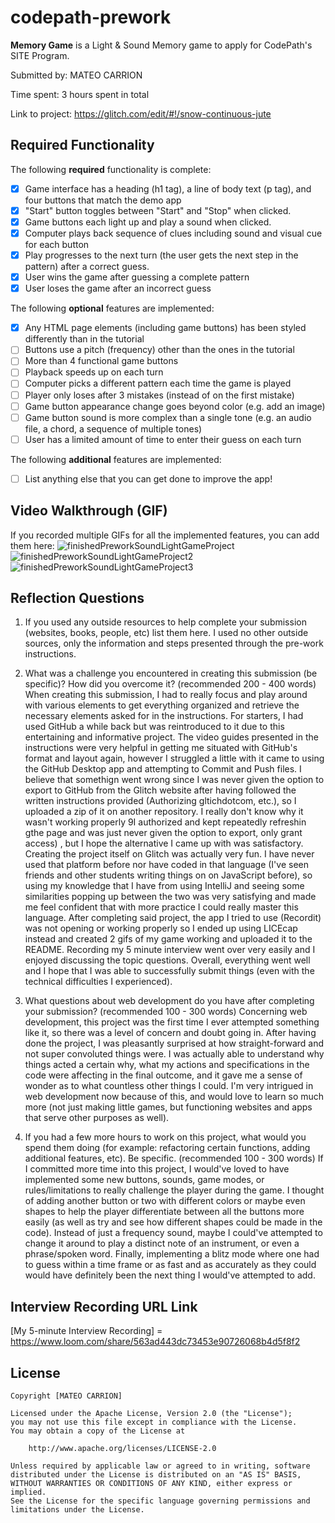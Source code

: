 # codepath-prework
**Memory Game** is a Light & Sound Memory game to apply for CodePath's SITE Program. 

Submitted by: MATEO CARRION

Time spent: 3 hours spent in total

Link to project: https://glitch.com/edit/#!/snow-continuous-jute

## Required Functionality

The following **required** functionality is complete:

* [X] Game interface has a heading (h1 tag), a line of body text (p tag), and four buttons that match the demo app
* [X] "Start" button toggles between "Start" and "Stop" when clicked. 
* [X] Game buttons each light up and play a sound when clicked. 
* [X] Computer plays back sequence of clues including sound and visual cue for each button
* [X] Play progresses to the next turn (the user gets the next step in the pattern) after a correct guess. 
* [X] User wins the game after guessing a complete pattern
* [X] User loses the game after an incorrect guess

The following **optional** features are implemented:

* [X] Any HTML page elements (including game buttons) has been styled differently than in the tutorial
* [ ] Buttons use a pitch (frequency) other than the ones in the tutorial
* [ ] More than 4 functional game buttons
* [ ] Playback speeds up on each turn
* [ ] Computer picks a different pattern each time the game is played
* [ ] Player only loses after 3 mistakes (instead of on the first mistake)
* [ ] Game button appearance change goes beyond color (e.g. add an image)
* [ ] Game button sound is more complex than a single tone (e.g. an audio file, a chord, a sequence of multiple tones)
* [ ] User has a limited amount of time to enter their guess on each turn

The following **additional** features are implemented:

- [ ] List anything else that you can get done to improve the app!

## Video Walkthrough (GIF)

If you recorded multiple GIFs for all the implemented features, you can add them here:
![finishedPreworkSoundLightGameProject](https://user-images.githubusercontent.com/72164622/161342520-3d92824a-63af-4951-97c2-1649595d0110.gif)
![finishedPreworkSoundLightGameProject2](https://user-images.githubusercontent.com/72164622/161342698-865c7aea-4a95-49cb-8db4-def44f47c7b8.gif)
![finishedPreworkSoundLightGameProject3](https://user-images.githubusercontent.com/72164622/161349484-a56c6f46-7f5b-44d4-9812-0f23e2ea9d49.gif)


## Reflection Questions
1. If you used any outside resources to help complete your submission (websites, books, people, etc) list them here. 
I used no other outside sources, only the information and steps presented through the pre-work instructions.

2. What was a challenge you encountered in creating this submission (be specific)? How did you overcome it? (recommended 200 - 400 words) 
    When creating this submission, I had to really focus and play around with various elements to get everything organized and retrieve the necessary elements asked for in the instructions. For starters, I had used GitHub a while back but was reintroduced to it due to this entertaining and informative project. The video guides presented in the instructions were very helpful in getting me situated with GitHub's format and layout again, however I struggled a little with it came to using the GitHub Desktop app and attempting to Commit and Push files. I believe that somethign went wrong since I was never given the option to export to GitHub from the Glitch website after having followed the written instructions provided (Authorizing gltichdotcom, etc.), so I uploaded a zip of it on another repository. I really don't know why it wasn't working properly 9I authorized and kept repeatedly refreshin gthe page and was just never given the option to export, only grant access) , but I hope the alternative I came up with was satisfactory. Creating the project itself on Glitch was actually very fun. I have never used that platform before nor have coded in that language (I've seen friends and other students writing things on on JavaScript before), so using my knowledge that I have from using IntelliJ and seeing some similarities popping up between the two was very satisfying and made me feel confident that with more practice I could really master this language. After completing said project, the app I tried to use (Recordit) was not opening or working properly so I ended up using LICEcap instead and created 2 gifs of my game working and uploaded it to the README. Recording my 5 minute interview went over very easily and I enjoyed discussing the topic questions. Overall, everything went well and I hope that I was able to successfully submit things (even with the technical difficulties I experienced).

3. What questions about web development do you have after completing your submission? (recommended 100 - 300 words) 
    Concerning web development, this project was the first time I ever attempted something like it, so there was a level of concern and doubt going in. After having done the project, I was pleasantly surprised at how straight-forward and not super convoluted things were. I was actually able to understand why things acted a certain why, what my actions and specifications in the code were affecting in the final outcome, and it gave me a sense of wonder as to what countless other things I could. I'm very intrigued in web development now because of this, and would love to learn so much more (not just making little games, but functioning websites and apps that serve other purposes as well). 

4. If you had a few more hours to work on this project, what would you spend them doing (for example: refactoring certain functions, adding additional features, etc). Be specific. (recommended 100 - 300 words) 
    If I committed more time into this project, I would've loved to have implemented some new buttons, sounds, game modes, or rules/limitations to really challenge the player during the game.  I thought of adding another button or two with different colors or maybe even shapes to help the player differentiate between all the buttons more easily (as well as try and see how different shapes could be made in the code). Instead of just a frequency sound, maybe I could've attempted to change it around to play a distinct note of an instrument, or even a phrase/spoken word. Finally, implementing a blitz mode where one had to guess within a time frame or as fast and as accurately as they could would have definitely been the next thing I would've attempted to add. 



## Interview Recording URL Link

[My 5-minute Interview Recording] = https://www.loom.com/share/563ad443dc73453e90726068b4d5f8f2


## License

    Copyright [MATEO CARRION]

    Licensed under the Apache License, Version 2.0 (the "License");
    you may not use this file except in compliance with the License.
    You may obtain a copy of the License at

        http://www.apache.org/licenses/LICENSE-2.0

    Unless required by applicable law or agreed to in writing, software
    distributed under the License is distributed on an "AS IS" BASIS,
    WITHOUT WARRANTIES OR CONDITIONS OF ANY KIND, either express or implied.
    See the License for the specific language governing permissions and
    limitations under the License.
